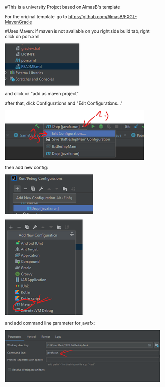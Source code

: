 #This is a university Project based on AlmasB's template

For the original template, go to https://github.com/AlmasB/FXGL-MavenGradle

#Uses Maven:
if maven is not available on you right side build tab, right click on pom.xml

![img.png](img.png)

and click on "add as maven project"

after that, click Configurations and "Edit Configurations..."

![img.png](img_2.png)

then add new config:

![img_3.png](img_3.png)

![img_4.png](img_4.png)

and add command line parameter for javafx:

![img_5.png](img_5.png)
